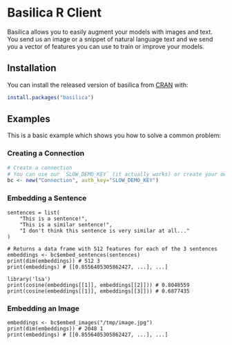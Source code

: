 # Basilica R Client

Basilica allows you to easily augment your models with images and text. You send
us an image or a snippet of natural language text and we send you a vector of
features you can use to train or improve your models.

## Installation

You can install the released version of basilica from [CRAN](https://CRAN.R-project.org) with:

``` r
install.packages("basilica")
```

## Examples

This is a basic example which shows you how to solve a common problem:

### Creating a Connection

``` r
# Create a connection
# You can use our `SLOW_DEMO_KEY` (it actually works) or create your own at basilica.ai
bc <- new("Connection", auth_key="SLOW_DEMO_KEY")
```

### Embedding a Sentence

```
sentences = list(
    "This is a sentence!",
    "This is a similar sentence!",
    "I don't think this sentence is very similar at all..."
)

# Returns a data frame with 512 features for each of the 3 sentences
embeddings <- bc$embed_sentences(sentences)
print(dim(embeddings)) # 512 3
print(embeddings) # [[0.8556405305862427, ...], ...]

library('lsa')
print(cosine(embeddings[[1]], embeddings[[2]])) # 0.8048559
print(cosine(embeddings[[1]], embeddings[[3]])) # 0.6877435
```

### Embedding an Image

```
embeddings <- bc$embed_images("/tmp/image.jpg")
print(dim(embeddings)) # 2048 1
print(embeddings) # [[0.8556405305862427, ...], ...]
```
